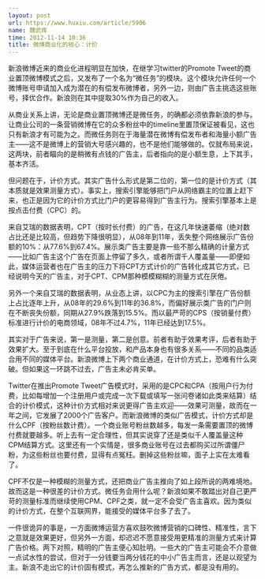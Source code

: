 ```yaml
---
layout: post
url: https://www.huxiu.com/article/5906
name: 魏武挥
time: 2012-11-14 10:36
title: 微博商业化的核心：计价
---
```

新浪微博近来的商业化进程明显在加快，在继学习twitter的Promote Tweet的商业置顶微博模式之后，又发布了一个名为“微任务”的模块。这个模块允许任何一个微博账号申请加入成为潜在的有偿发布微博者，另外一边，则由广告主挑选这些账号，择优合作。新浪则在其中提取30%作为自己的收入。

从商业关系上讲，无论是商业置顶微博还是微任务，的确都必须依靠新浪的参与。让商业公司的一条营销微博在它的众多粉丝中的timeline里置顶保证被看见，这也只有新浪才有可能为之。而微任务则在于海量潜在微博有偿发布者和海量小额广告主——这不是微博上的营销大号感兴趣的，也不是他们能够做的。仅就布局来说，这两块，前者瞄向的是稍微有点钱的广告主，后者指向的是小额生意，上下其手，基本齐活。

但问题在于，计价方式。其实广告什么形式是第二位的，第一位的是计价方式（其本质就是效果测量方式）。事实上，搜索引擎能够把门户从网络霸主的位置上赶下来，也正是因为它的计价方式比门户的更容易得到广告主行为。搜索引擎基本上是按点击付费（CPC）的。

来自艾瑞的数据表明，CPT（按时长付费）的广告，在这几年快速萎缩（绝对数占比还是比较高，但趋势下降很明显），从08年到11年，丢失整个网络展示广告份额的10%：从77.6%到67.4%。展示类广告主要是靠一些不那么精确的计量方式——比如广告主这个广告在页面上停留了多久，或者所谓千人覆盖量——即便如此，媒体运营者也在广告主的压力下将CPT方式计价的广告转化成其它方式，已经说明今天的广告主，对于CPT、CPM那种模模糊糊的测量方式在厌倦。

另外一个来自艾瑞的数据表明，从业态上讲，以CPC为主的搜索引擎在广告份额上占比逐年上升，从08年的29.6%到11年的36.8%，而偏好展示类广告的门户则在不断丧失份额，同期从27.9%跌落到15.5%。而以最严苛的CPS（按销量付费）标准进行计价的电商领域，08年不过4.7%，11年已经达到17.5%。

其实对于广告来说，第一是测量，第二是创意。前者有助于效果考评，后者有助于效果扩大。至于到底在什么平台投放，和产品本身也有很多关系——不同的品类适合用不同的媒体平台。新浪微博上下两个商业通道，在计价方式上，恐难有什么突破。但如果这一环跳不过去，广告主未必肯买单。

Twitter在推出Promote Tweet广告模式时，采用的是CPC和CPA（按用户行为付费，比如每增加一个注册用户或完成一次下载或填写一张问卷诸如此类来结算）结合的计价模式，这种计价方式相对来说更得广告主欢迎——效果可测量，故而在一年之间，它发展了2000个广告客户。而新浪微博的类似广告模式，计价方式却是什么CPF（按粉丝数计费）。一个商业账号粉丝数越多，每发一条需要置顶的微博付费就要越多。听上去有一定合理性，但其实说穿了还是类似千人覆盖量这种CPM结算方式。这里还有一个实情是，很多商业账号在过去都购买过所谓僵尸粉，为这些粉丝也要付费，显得有点冤枉。删掉这些粉丝嘛，面子上实在太难看了。

CPF不仅是一种模糊的测量方式，还把商业广告主推向了如上段所说的两难境地。故而这是一种很差的计价方式。微任务会用什么呢？新浪如果不敢踏出对自己更严苛的测量标准而继续使用CPM、CPF之类，就一定不会受广告主喜欢。因为类似的计价方式，在整个互联网界，能接受的媒体平台多了去了。

一件很诡异的事是，一方面微博运营方喜欢鼓吹微博营销的口碑性、精准性，言下之意就是效果更好，但另外一方面，却迟迟不愿意接受用更精准的测量方式来计算广告价格。两下对照，精明的广告主便心知肚明。一些大的广告主可能会不介意做一点试水性的尝试，但对于一分钱要当两分钱花的中小广告主而言，还是以观望为主。新浪不走出它的计价固有模式，再怎么推新的广告方式，都是没有用的。

